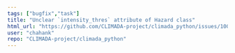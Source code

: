 ```yaml
---
tags: ["bugfix","task"]
title: "Unclear `intensity_thres` attribute of Hazard class"
html_url: "https://github.com/CLIMADA-project/climada_python/issues/1007"
user: "chahank"
repo: "CLIMADA-project/climada_python"
---
```



